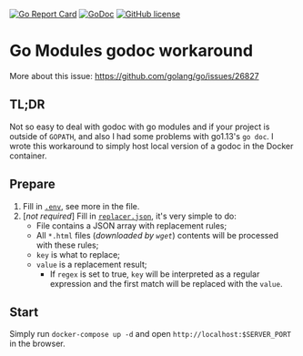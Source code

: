 [![Go Report Card](https://goreportcard.com/badge/github.com/nightstory/go-mod-godoc)](https://goreportcard.com/report/github.com/nightstory/go-mod-godoc) [![GoDoc](https://godoc.org/github.com/nightstory/go-mod-godoc?status.svg)](https://godoc.org/github.com/nightstory/go-mod-godoc) [![GitHub license](https://img.shields.io/github/license/nightstory/go-mod-godoc)](https://github.com/nightstory/go-mod-godoc/blob/master/LICENSE)
# Go Modules godoc workaround
More about this issue: https://github.com/golang/go/issues/26827

## TL;DR
Not so easy to deal with godoc with go modules and if your project is outside of `GOPATH`, and also I had some problems with go1.13's `go doc`.
I wrote this workaround to simply host local version of a godoc in the Docker container.

## Prepare
1. Fill in [`.env`](https://github.com/nightstory/go-mod-godoc/blob/master/.env), see more in the file.
2. [_not required_] Fill in [`replacer.json`](https://github.com/nightstory/go-mod-godoc/blob/master/replacer.json), it's very simple to do: 
    - File contains a JSON array with replacement rules;
    - All `*.html` files (_downloaded by `wget`_) contents will be processed with these rules;
    - `key` is what to replace;
    - `value` is a replacement result;
      - If `regex` is set to true, `key` will be interpreted as a regular expression and the first match will be replaced with the `value`.

## Start
Simply run `docker-compose up -d` and open `http://localhost:$SERVER_PORT` in the browser.